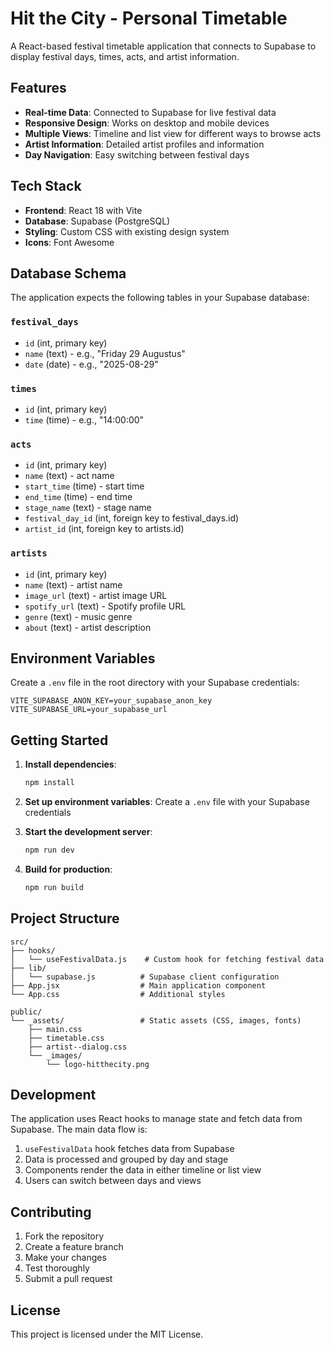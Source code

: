 # Hit the City - Personal Timetable

A React-based festival timetable application that connects to Supabase to display festival days, times, acts, and artist information.

## Features

- **Real-time Data**: Connected to Supabase for live festival data
- **Responsive Design**: Works on desktop and mobile devices
- **Multiple Views**: Timeline and list view for different ways to browse acts
- **Artist Information**: Detailed artist profiles and information
- **Day Navigation**: Easy switching between festival days

## Tech Stack

- **Frontend**: React 18 with Vite
- **Database**: Supabase (PostgreSQL)
- **Styling**: Custom CSS with existing design system
- **Icons**: Font Awesome

## Database Schema

The application expects the following tables in your Supabase database:

### `festival_days`
- `id` (int, primary key)
- `name` (text) - e.g., "Friday 29 Augustus"
- `date` (date) - e.g., "2025-08-29"

### `times`
- `id` (int, primary key)
- `time` (time) - e.g., "14:00:00"

### `acts`
- `id` (int, primary key)
- `name` (text) - act name
- `start_time` (time) - start time
- `end_time` (time) - end time
- `stage_name` (text) - stage name
- `festival_day_id` (int, foreign key to festival_days.id)
- `artist_id` (int, foreign key to artists.id)

### `artists`
- `id` (int, primary key)
- `name` (text) - artist name
- `image_url` (text) - artist image URL
- `spotify_url` (text) - Spotify profile URL
- `genre` (text) - music genre
- `about` (text) - artist description

## Environment Variables

Create a `.env` file in the root directory with your Supabase credentials:

```env
VITE_SUPABASE_ANON_KEY=your_supabase_anon_key
VITE_SUPABASE_URL=your_supabase_url
```

## Getting Started

1. **Install dependencies**:
   ```bash
   npm install
   ```

2. **Set up environment variables**:
   Create a `.env` file with your Supabase credentials

3. **Start the development server**:
   ```bash
   npm run dev
   ```

4. **Build for production**:
   ```bash
   npm run build
   ```

## Project Structure

```
src/
├── hooks/
│   └── useFestivalData.js    # Custom hook for fetching festival data
├── lib/
│   └── supabase.js          # Supabase client configuration
├── App.jsx                  # Main application component
└── App.css                  # Additional styles

public/
└── _assets/                 # Static assets (CSS, images, fonts)
    ├── main.css
    ├── timetable.css
    ├── artist--dialog.css
    └── _images/
        └── logo-hitthecity.png
```

## Development

The application uses React hooks to manage state and fetch data from Supabase. The main data flow is:

1. `useFestivalData` hook fetches data from Supabase
2. Data is processed and grouped by day and stage
3. Components render the data in either timeline or list view
4. Users can switch between days and views

## Contributing

1. Fork the repository
2. Create a feature branch
3. Make your changes
4. Test thoroughly
5. Submit a pull request

## License

This project is licensed under the MIT License.
